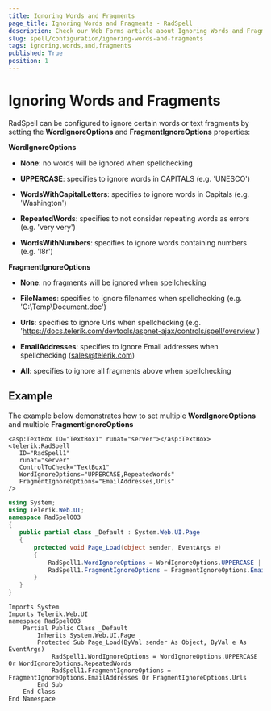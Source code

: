 ```yaml
---
title: Ignoring Words and Fragments
page_title: Ignoring Words and Fragments - RadSpell
description: Check our Web Forms article about Ignoring Words and Fragments.
slug: spell/configuration/ignoring-words-and-fragments
tags: ignoring,words,and,fragments
published: True
position: 1
---
```


# Ignoring Words and Fragments

RadSpell can be configured to ignore certain words or text fragments by setting the **WordIgnoreOptions** and **FragmentIgnoreOptions** properties:

**WordIgnoreOptions**

* **None**: no words will be ignored when spellchecking

* **UPPERCASE**: specifies to ignore words in CAPITALS (e.g. 'UNESCO')

* **WordsWithCapitalLetters**: specifies to ignore words in Capitals (e.g. 'Washington')

* **RepeatedWords**: specifies to not consider repeating words as errors (e.g. 'very very')

* **WordsWithNumbers**: specifies to ignore words containing numbers (e.g. 'l8r')

**FragmentIgnoreOptions**

* **None**: no fragments will be ignored when spellchecking

* **FileNames**: specifies to ignore filenames when spellchecking (e.g. 'C:\Temp\Document.doc')

* **Urls**: specifies to ignore Urls when spellchecking (e.g. 'https://docs.telerik.com/devtools/aspnet-ajax/controls/spell/overview')

* **EmailAddresses**: specifies to ignore Email addresses when spellchecking ([sales@telerik.com](mailto:sales@telerik.com))

* **All**: specifies to ignore all fragments above when spellchecking

## Example

The example below demonstrates how to set multiple **WordIgnoreOptions** and multiple **FragmentIgnoreOptions**

````ASP.NET
<asp:TextBox ID="TextBox1" runat="server"></asp:TextBox>
<telerik:RadSpell
   ID="RadSpell1"
   runat="server"
   ControlToCheck="TextBox1"            
   WordIgnoreOptions="UPPERCASE,RepeatedWords"
   FragmentIgnoreOptions="EmailAddresses,Urls"
/> 
````

````C#
using System;
using Telerik.Web.UI;
namespace RadSpel003
{
   public partial class _Default : System.Web.UI.Page
   {
	   protected void Page_Load(object sender, EventArgs e)
	   {
		   RadSpell1.WordIgnoreOptions = WordIgnoreOptions.UPPERCASE | WordIgnoreOptions.RepeatedWords;
		   RadSpell1.FragmentIgnoreOptions = FragmentIgnoreOptions.EmailAddresses | FragmentIgnoreOptions.Urls;
	   }
   }
} 	
````
````VB
Imports System
Imports Telerik.Web.UI
namespace RadSpel003
	Partial Public Class _Default
		Inherits System.Web.UI.Page
		Protected Sub Page_Load(ByVal sender As Object, ByVal e As EventArgs)
			RadSpell1.WordIgnoreOptions = WordIgnoreOptions.UPPERCASE Or WordIgnoreOptions.RepeatedWords
			RadSpell1.FragmentIgnoreOptions = FragmentIgnoreOptions.EmailAddresses Or FragmentIgnoreOptions.Urls
		End Sub
	End Class
End Namespace
````


